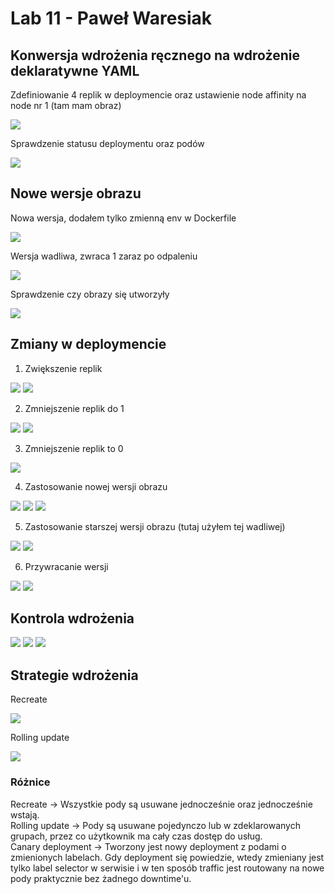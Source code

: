 # Lab 11 - Paweł Waresiak

## Konwersja wdrożenia ręcznego na wdrożenie deklaratywne YAML

Zdefiniowanie 4 replik w deploymencie oraz ustawienie node affinity na node nr 1 (tam mam obraz)

![](./screenshots/Screenshot_1.png)

Sprawdzenie statusu deploymentu oraz podów

![](./screenshots/Screenshot_2.png)

## Nowe wersje obrazu
Nowa wersja, dodałem tylko zmienną env w Dockerfile

![](./screenshots/Screenshot_3.png)

Wersja wadliwa, zwraca 1 zaraz po odpaleniu

![](./screenshots/Screenshot_4.png)

Sprawdzenie czy obrazy się utworzyły

![](./screenshots/Screenshot_5.png)

## Zmiany w deploymencie
1. Zwiększenie replik

![](./screenshots/Screenshot_6.png)
![](./screenshots/Screenshot_7.png)

2. Zmniejszenie replik do 1

![](./screenshots/Screenshot_8.png)
![](./screenshots/Screenshot_9.png)

3. Zmniejszenie replik to 0

![](./screenshots/Screenshot_10.png)

4. Zastosowanie nowej wersji obrazu

![](./screenshots/Screenshot_11.png)
![](./screenshots/Screenshot_12.png)
![](./screenshots/Screenshot_13.png)

5. Zastosowanie starszej wersji obrazu (tutaj użyłem tej wadliwej)

![](./screenshots/Screenshot_14.png)
![](./screenshots/Screenshot_15.png)

6. Przywracanie wersji

![](./screenshots/Screenshot_16.png)
![](./screenshots/Screenshot_17.png)

## Kontrola wdrożenia

![](./screenshots/Screenshot_20.png)
![](./screenshots/Screenshot_19.png)
![](./screenshots/Screenshot_18.png)

## Strategie wdrożenia
Recreate

![](./screenshots/Screenshot_22.png)

Rolling update

![](./screenshots/Screenshot_21.png)

### Różnice
Recreate -> Wszystkie pody są usuwane jednocześnie oraz jednocześnie wstają.\
Rolling update -> Pody są usuwane pojedynczo lub w zdeklarowanych grupach, przez co użytkownik ma cały czas dostęp do usług.\
Canary deployment -> Tworzony jest nowy deployment z podami o zmienionych labelach. Gdy deployment się powiedzie, wtedy zmieniany jest tylko label selector w serwisie i w ten sposób traffic jest routowany na nowe pody praktycznie bez żadnego downtime'u.

